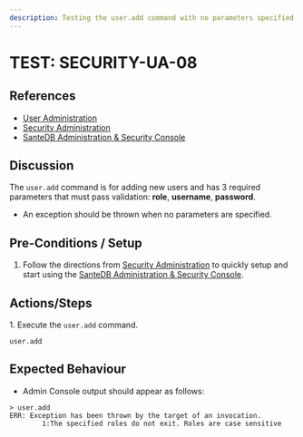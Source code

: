 ```yaml
---
description: Testing the user.add command with no parameters specified.
---
```


# TEST: SECURITY-UA-08

## References

* [User Administration](../../../../../operations/host-administration/santedb-icdr-admin-console/user-administration.md)
* [Security Administration](../../../../../operations/security-administration/#demo-environment) 
* [SanteDB Administration & Security Console](../../../../../operations/host-administration/santedb-icdr-admin-console/)

## Discussion

The `user.add` command is for adding new users and has 3 required parameters that must pass validation: **role**, **username**, **password**. 

* An exception should be thrown when no parameters are specified.

## Pre-Conditions / Setup

1. Follow the directions from [Security Administration](../../../../../operations/security-administration/#demo-environment) to quickly setup and start using the [SanteDB Administration & Security Console](../../../../../operations/host-administration/santedb-icdr-admin-console/).

## Actions/Steps

1\. Execute the `user.add` command.

```
user.add
```

## Expected Behaviour

*  Admin Console output should appear as follows:

```
> user.add
ERR: Exception has been thrown by the target of an invocation.
        1:The specified roles do not exit. Roles are case sensitive
```
